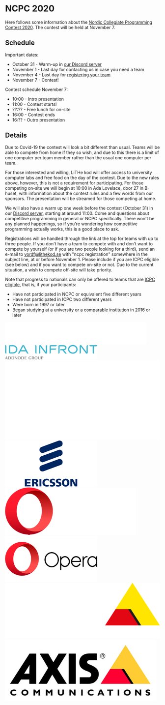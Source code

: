 # NCPC 2020

Here follows some information about the [Nordic Collegiate Programming
Contest 2020](https://nordic.icpc.io/ncpc2020/). The contest will be held at November 7.

## Schedule

Important dates:

* October 31 - Warm-up in [our Discord server](https://discord.gg/UG5YYsN)
* November 1 - Last day for contacting us in case you need a team
* November 4 - Last day for [registering your team](https://icpc.global/regionals/finder/Nordic-2020)
* November 7 - Contest!

Contest schedule November 7:

* 10:00 - Intro presentation
* 11:00 - Contest starts!
* ??:?? - Free lunch for on-site
* 16:00 - Contest ends
* 16:?? - Outro presentation

## Details

Due to Covid-19 the contest will look a bit different than usual. Teams will be
able to compete from home if they so wish, and due to this there is a limit of
one computer per team member rather than the usual one computer per team.

For those interested and willing, LiTHe kod will offer access to university
computer labs and free food on the day of the contest. Due to the new rules
above, however, this is not a requirement for participating. For those competing
on-site we will begin at 10:00 in Ada Lovelace, door 27 in B-huset, with
information about the contest rules and a few words from our sponsors. The
presentation will be streamed for those competing at home.

We will also have a warm up one week before the contest (October 31) in our
[Discord server](https://discord.gg/UG5YYsN), starting at around 11:00. Come and
questions about competitive programming in general or NCPC specifically. There
won't be any planned happenings, so if you're wondering how competitive
programming actually works, this is a good place to ask.

Registrations will be handled through the link at the top for teams with up
to three people. If you don't have a team to compete with and don't want to
compete by yourself (or if you are two people looking for a third), send an e-mail
to <a href="mailto:vordf@lithekod.se">vordf@lithekod.se</a> with "ncpc
registration" somewhere in the subject line, at or before November 1. Please include if you are ICPC
eligible (see below) and if you want to compete on-site or not. Due to the
current situation, a wish to compete off-site will take priority.

Note that progress to nationals can only be offered to teams that are
[ICPC eligible](https://icpc.global/regionals/rules), that is, if your
participants:

* Have not participated in NCPC or equivalent five different years
* Have not participated in ICPC two different years
* Were born in 1997 or later
* Began studying at a university or a comparable institution in 2016 or later

<div id="sponsor-container">
    <img class="sponsor only-dark-theme" src="/static/img/idainfront_dt.png" alt="ida infront">
    <img class="sponsor only-light-theme" src="/static/img/idainfront_lt.png" alt="ida infront">
    <img class="sponsor only-dark-theme" src="/static/img/ericsson_dt.svg" alt="ericsson">
    <img class="sponsor only-light-theme" src="/static/img/ericsson_lt.png" alt="ericsson">
    <img class="sponsor only-dark-theme" src="/static/img/opera_dt.png" alt="opera">
    <img class="sponsor only-light-theme" src="/static/img/opera_lt.png" alt="opera">
    <img class="sponsor only-dark-theme" src="/static/img/axis_dt.png" alt="axis">
    <img class="sponsor only-light-theme" src="/static/img/axis_lt.jpg" alt="axis">
</div>
